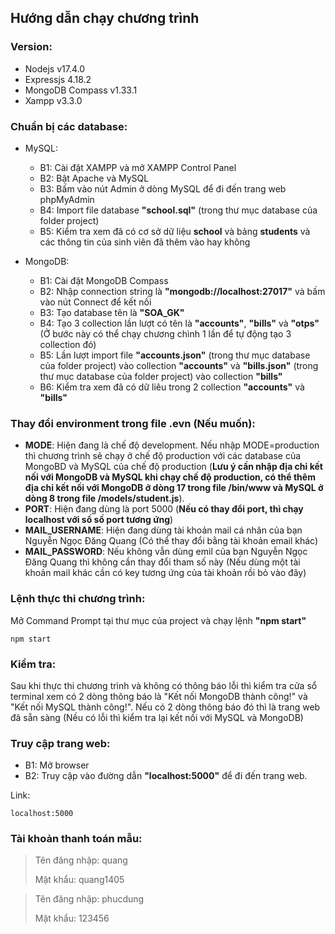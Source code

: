 ## Hướng dẫn chạy chương trình
### Version:
- Nodejs v17.4.0
- Expressjs 4.18.2
- MongoDB Compass v1.33.1
- Xampp v3.3.0

### Chuẩn bị các database:
- MySQL:
    - B1: Cài đặt XAMPP và mở XAMPP Control Panel
    - B2: Bật Apache và MySQL
    - B3: Bấm vào nút Admin ở dòng MySQL để đi đến trang web phpMyAdmin
    - B4: Import file database **"school.sql"** (trong thư mục database của folder project)
    - B5: Kiểm tra xem đã có cơ sở dữ liệu **school** và bảng **students** và các thông tin của sinh viên đã thêm vào hay không

- MongoDB:
    - B1: Cài đặt MongoDB Compass
    - B2: Nhập connection string là **"mongodb://localhost:27017"** và bấm vào nút Connect để kết nối
    - B3: Tạo database tên là **"SOA_GK"**
    - B4: Tạo 3 collection lần lượt có tên là **"accounts"**, **"bills"** và **"otps"** (Ở bước này có thể chạy chương chình 1 lần để tự động tạo 3 collection đó)
    - B5: Lần lượt import file **"accounts.json"** (trong thư mục database của folder project) vào collection **"accounts"** và **"bills.json"** (trong thư mục database của folder project) vào collection **"bills"**
    - B6: Kiểm tra xem đã có dữ liêu trong 2 collection **"accounts"** và **"bills"**

### Thay đổi environment trong file .evn (Nếu muốn):
- **MODE**: Hiện đang là chế độ development. Nếu nhập MODE=production thì chương trình sẽ chạy ở chế độ production với các database của MongoBD và MySQL của chế độ production (**Lưu ý cần nhập địa chỉ kết nối với MongoDB và MySQL khi chạy chế độ production, có thể thêm địa chỉ kết nối với MongoDB ở dòng 17 trong file /bin/www và MySQL ở dòng 8 trong file /models/student.js**).  
- **PORT**: Hiện đang dùng là port 5000 (**Nếu có thay đổi port, thì chạy localhost với số số port tương ứng**)
- **MAIL_USERNAME**: Hiện đang dùng tài khoản mail cá nhân của bạn Nguyễn Ngọc Đăng Quang (Có thể thay đổi bằng tài khoản email khác) 
- **MAIL_PASSWORD**: Nếu không vẫn dùng emil của bạn Nguyễn Ngọc Đăng Quang thì không cần thay đổi tham số này (Nếu dùng một tài khoản mail khác cần có key tương ứng của tài khoản rồi bỏ vào đây)

### Lệnh thực thi chương trình:
Mở Command Prompt tại thư mục của project và chạy lệnh **"npm start"**

    npm start
### Kiểm tra:
Sau khi thực thi chương trình và không có thông báo lỗi thì kiểm tra cửa sổ terminal xem có 2 dòng thông báo là "Kết nối MongoDB thành công!" và "Kết nối MySQL thành công!". Nếu có 2 dòng thông báo đó thì là trang web đã sẵn sàng (Nều có lỗi thì kiểm tra lại kết nối với MySQL và MongoDB)

### Truy cập trang web:
- B1: Mở browser
- B2: Truy cập vào đường dẫn **"localhost:5000"** để đi đến trang web.

Link:

    localhost:5000
    
### Tài khoản thanh toán mẫu:
> Tên đăng nhập: quang  
>
>Mật khẩu: quang1405 

> Tên đăng nhập: phucdung  
>
>Mật khẩu: 123456 
